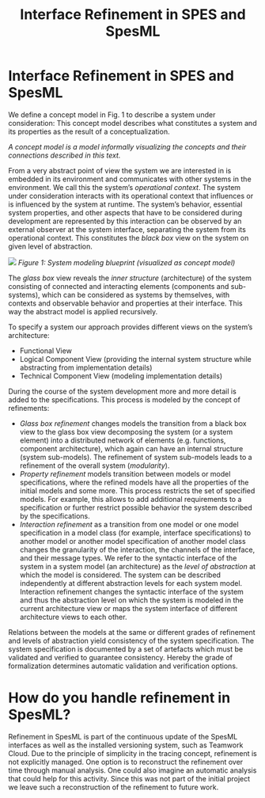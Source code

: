 ﻿---
layout: default
title: Interface Refinement in SPES and SpesML
nav_order: 6
parent: SPES Methodology
grand_parent: SpesML Concepts
permalink: /concepts/methodology/open_issues.html
---

# Interface Refinement in SPES and SpesML
We define a concept model in Fig. 1 to describe a system under consideration: This concept model describes what constitutes a system and its properties as the result of a conceptualization. 

*A concept model is a model informally visualizing the concepts and their connections described in this text.*

From a very abstract point of view the system we are interested in is embedded in its environment and communicates with other systems in the environment. We call this the system’s *operational context*. The system under consideration interacts with its operational context that influences or is influenced by the system at runtime. The system’s behavior, essential system properties, and other aspects that have to be considered during development are represented by this interaction can be observed by an external observer at the system interface, separating the system from its operational context. This constitutes the *black box* view on the system on given level of abstraction.


![](context_and_interfaces.png)
*Figure 1: System modeling blueprint (visualized as concept model)*

The *glass box* view reveals the *inner structure* (architecture) of the system consisting of connected and interacting elements (components and sub-systems), which can be considered as systems by themselves, with contexts and observable behavior and properties at their interface. This way the abstract model is applied recursively.

To specify a system our approach provides different views on the system’s architecture:
- Functional View 
- Logical Component View (providing the internal system structure while abstracting from implementation details)
- Technical Component View (modeling implementation details)

During the course of the system development more and more detail is added to the specifications. This process is modeled by the concept of refinements:
- *Glass box refinement* changes models the transition from a black box view to the glass box view decomposing the system (or a system element) into a distributed network of elements (e.g. functions, component architecture), which again can have an internal structure (system sub-models). The refinement of system sub-models leads to a refinement of the overall system (*modularity*).
- *Property refinement* models transition between models or model specifications, where the refined models have all the properties of the initial models and some more. This process restricts the set of specified models. For example, this allows to add additional requirements to a specification or further restrict possible behavior the system described by the specifications.
- *Interaction refinement* as a transition from one model or one model specification in a model class (for example, interface specifications) to another model or another model specification of another model class changes the granularity of the interaction, the channels of the interface, and their message types. We refer to the syntactic interface of the system in a system model (an architecture) as the *level of abstraction* at which the model is considered. The system can be described independently at different abstraction levels for each system model. Interaction refinement changes the syntactic interface of the system and thus the abstraction level on which the system is modeled in the current architecture view or maps the system interface of different architecture views to each other.

Relations between the models at the same or different grades of refinement and levels of abstraction yield consistency of the system specification. The system specification is documented by a set of artefacts which must be validated and verified to guarantee consistency. Hereby the grade of formalization determines automatic validation and verification options.

# How do you handle refinement in SpesML?
Refinement in SpesML is part of the continuous update of the SpesML interfaces as well as the installed versioning system, such as Teamwork Cloud. Due to the principle of simplicity in the tracing concept, refinement is not explicitly managed. One option is to reconstruct the refinement over time through manual analysis. One could also imagine an automatic analysis that could help for this activity. Since this was not part of the initial project we leave such a reconstruction of the refinement to future work.
